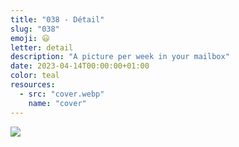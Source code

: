 ```yaml
---
title: "038 - Détail"
slug: "038"
emoji: 😃
letter: detail
description: "A picture per week in your mailbox"
date: 2023-04-14T00:00:00+01:00
color: teal
resources:
  - src: "cover.webp"
    name: "cover"
---
```

![](cover)

